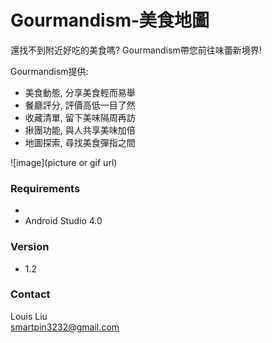 # Gourmandism-美食地圖
還找不到附近好吃的美食嗎? Gourmandism帶您前往味蕾新境界!

Gourmandism提供:
- 美食動態, 分享美食輕而易舉
- 餐廳評分, 評價高低一目了然
- 收藏清單, 留下美味隔周再訪
- 揪團功能, 與人共享美味加倍
- 地圖探索, 尋找美食彈指之間

![image](picture or gif url)

### Requirements
-
- Android Studio 4.0

### Version
- 1.2

### Contact
Louis Liu <br>
smartpin3232@gmail.com
